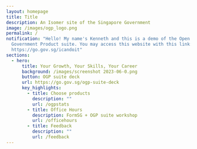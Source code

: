 ```yaml
---
layout: homepage
title: Title
description: An Isomer site of the Singapore Government
image: /images/ogp_logo.png
permalink: /
notification: "Hello! My name's Kenneth and this is a demo of the Open
  Government Product suite. You may access this website with this link:
  https://go.gov.sg/icandoit"
sections:
  - hero:
      title: Your Growth, Your Skills, Your Career
      background: /images/screenshot 2023-06-0.png
      button: OGP suite deck
      url: https://go.gov.sg/ogp-suite-deck
      key_highlights:
        - title: Choose products
          description: ""
          url: /ogpstats
        - title: Office Hours
          description: FormSG + OGP suite workshop
          url: /officehours
        - title: Feedback
          description: ""
          url: /feedback
---
```

